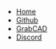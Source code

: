 * [Home](home)
* [Github](https://github.com/dmalawey/openAir)
* [GrabCAD](https://grabcad.com/library?page=1&time=all_time&sort=recent&query=openair)
* [Discord](discord.gg/Napn9mhd43)
